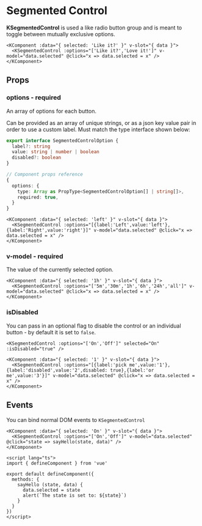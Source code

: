 # Segmented Control

**KSegmentedControl** is used a like radio button group and is meant to toggle between mutually exclusive options.

<KComponent :data="{ selected: 'Like it?' }" v-slot="{ data }">
  <KSegmentedControl :options="['Like it?','Love it!']" v-model="data.selected" @click="x => data.selected = x" />
</KComponent>

```vue
<KComponent :data="{ selected: 'Like it?' }" v-slot="{ data }">
  <KSegmentedControl :options="['Like it?','Love it!']" v-model="data.selected" @click="x => data.selected = x" />
</KComponent>
```

## Props

### options - required

An array of options for each button.

Can be provided as an array of unique strings, or as a json key value pair in order to use a custom label. Must match the type interface shown below:

```ts
export interface SegmentedControlOption {
  label?: string
  value: string | number | boolean
  disabled?: boolean
}

// Component props reference
{
  options: {
    type: Array as PropType<SegmentedControlOption[] | string[]>,
    required: true,
  }
}
```

<KComponent :data="{ selected: 'left' }" v-slot="{ data }">
  <KSegmentedControl :options="[{label:'Left',value:'left'},{label:'Middle',value:'middle'},{label:'Right',value:'right'}]" v-model="data.selected" @click="x => data.selected = x" />
</KComponent>

```vue
<KComponent :data="{ selected: 'left' }" v-slot="{ data }">
  <KSegmentedControl :options="[{label:'Left',value:'left'},{label:'Right',value:'right'}]" v-model="data.selected" @click="x => data.selected = x" />
</KComponent>
```

### v-model - required

The value of the currently selected option.

<KComponent :data="{ selected: '1h' }" v-slot="{ data }">
  <KSegmentedControl :options="['5m','30m','1h','6h','24h','all']" v-model="data.selected" @click="x => data.selected = x" />
</KComponent>

```vue
<KComponent :data="{ selected: '1h' }" v-slot="{ data }">
  <KSegmentedControl :options="['5m','30m','1h','6h','24h','all']" v-model="data.selected" @click="x => data.selected = x" />
</KComponent>
```

### isDisabled

You can pass in an optional flag to disable the control or an individual button - by default it is set to `false`.

<KSegmentedControl :options="['On','Off']" selected="On" :isDisabled="true" />

```vue
<KSegmentedControl :options="['On','Off']" selected="On" :isDisabled="true" />
```

<KComponent :data="{ selected: '1' }" v-slot="{ data }">
  <KSegmentedControl :options="[{label:'pick me',value:'1'},{label:'disabled',value:'2',disabled: true},{label:'or me',value:'3'}]" v-model="data.selected" @click="x => data.selected = x" />
</KComponent>

```vue
<KComponent :data="{ selected: '1' }" v-slot="{ data }">
  <KSegmentedControl :options="[{label:'pick me',value:'1'},{label:'disabled',value:'2',disabled: true},{label:'or me',value:'3'}]" v-model="data.selected" @click="x => data.selected = x" />
</KComponent>
```

## Events

You can bind normal DOM events to `KSegmentedControl`

<KComponent :data="{ selected: 'On' }" v-slot="{ data }">
  <KSegmentedControl class="mt-2" :options="['On','Off']" v-model="data.selected" @click="x => sayHello(x) || (data.selected = x)" />
</KComponent>

<script lang="ts">
import { defineComponent } from 'vue'

export default defineComponent({
  methods: {
    sayHello (state) {
      alert(`The state is set to: ${state}`)
    }
  }
})
</script>

```vue
<KComponent :data="{ selected: 'On' }" v-slot="{ data }">
  <KSegmentedControl :options="['On','Off']" v-model="data.selected" @click="state => sayHello(state, data)" />
</KComponent>

<script lang="ts">
import { defineComponent } from 'vue'

export default defineComponent({
  methods: {
    sayHello (state, data) {
      data.selected = state
      alert(`The state is set to: ${state}`)
    }
  }
})
</script>
```
